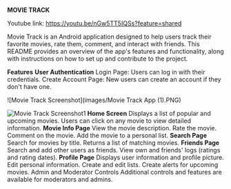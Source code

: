 **MOVIE TRACK**

Youtube link: https://youtu.be/nGw5TT5IQSs?feature=shared

Movie Track is an Android application designed to help users track their favorite movies, rate them, comment, and interact with friends. This README provides an overview of the app's features and functionality, along with instructions on how to set up and contribute to the project.

**Features**
**User Authentication**
Login Page: Users can log in with their credentials.
Create Account Page: New users can create an account if they don't have one.

![Movie Track Screenshot](images/Movie Track App (1).PNG)

![Movie Track Screenshot1](images/screenshot.png)
**Home Screen**
Displays a list of popular and upcoming movies.
Users can click on any movie to view detailed information.
**Movie Info Page**
View the movie description.
Rate the movie.
Comment on the movie.
Add the movie to a personal list.
**Search Page**
Search for movies by title.
Returns a list of matching movies.
**Friends Page**
Search and add other users as friends.
View own and friends' logs (ratings and rating dates).
**Profile Page**
Displays user information and profile picture.
Edit personal information.
Create and edit lists.
Create alerts for upcoming movies.
Admin and Moderator Controls
Additional controls and features are available for moderators and admins.




